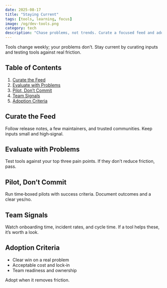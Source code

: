 ```yaml
---
date: 2025-08-17
title: "Staying Current"
tags: [tools, learning, focus]
image: /og/dev-tools.png
category: tech
description: "Chase problems, not trends. Curate a focused feed and adopt tools only when they remove real friction."
---
```


Tools change weekly; your problems don’t. Stay current by curating inputs and testing tools against real friction.

## Table of Contents

1. [Curate the Feed](#curate-the-feed)
2. [Evaluate with Problems](#evaluate-with-problems)
3. [Pilot, Don’t Commit](#pilot-dont-commit)
4. [Team Signals](#team-signals)
5. [Adoption Criteria](#adoption-criteria)

## Curate the Feed

Follow release notes, a few maintainers, and trusted communities. Keep inputs small and high‑signal.

## Evaluate with Problems

Test tools against your top three pain points. If they don’t reduce friction, pass.

## Pilot, Don’t Commit

Run time‑boxed pilots with success criteria. Document outcomes and a clear yes/no.

## Team Signals

Watch onboarding time, incident rates, and cycle time. If a tool helps these, it’s worth a look.

## Adoption Criteria

- Clear win on a real problem
- Acceptable cost and lock‑in
- Team readiness and ownership

Adopt when it removes friction.